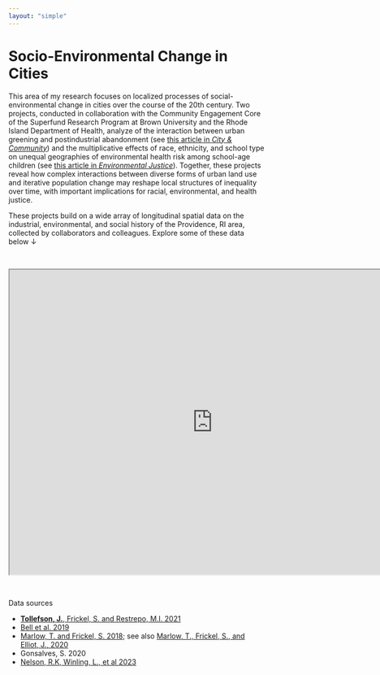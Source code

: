 ```yaml
---
layout: "simple"
---
```


# Socio-Environmental Change in Cities

This area of my research focuses on localized processes of social-environmental change in cities over the course of the 20th century. Two projects, conducted in collaboration with the Community Engagement Core of the Superfund Research Program at Brown University and the Rhode Island Department of Health, analyze of the interaction between urban greening and postindustrial abandonment (see  <a target="_blank" href="https://journals.sagepub.com/doi/10.1177/15356841231152616">this article in *City & Community*</a>) and the multiplicative effects of race, ethnicity, and school type on unequal geographies of environmental health risk among school-age children (see <a target="_blank" href="https://www.liebertpub.com/doi/10.1089/env.2021.0121">this article in *Environmental Justice*</a>). Together, these projects reveal how complex interactions between diverse forms of urban land use and iterative population change may reshape local structures of inequality over time, with important implications for racial, environmental, and health justice. 

These projects build on a wide array of longitudinal spatial data on the industrial, environmental, and social history of the Providence, RI area, collected by collaborators and colleagues. Explore some of these data below ↓


<br/>

<p align="center"><iframe src="https://tollefsonj.shinyapps.io/superfund_map/" title="" width = 800px height = 600px></iframe></p>

</br>

Data sources

- <a target="_blank" href="https://journals.plos.org/plosone/article?id=10.1371/journal.pone.0255507">**Tollefson, J.**, Frickel, S. and Restrepo, M.I. 2021</a>
- <a target="_blank" href="https://repository.library.brown.edu/studio/item/bdr:919360/">Bell et al. 2019</a>
- <a target="_blank" href="https://repository.library.brown.edu/studio/item/bdr:841116/">Marlow, T. and Frickel, S. 2018</a>; see also <a target="_blank" href="https://onlinelibrary.wiley.com/doi/full/10.1111/socf.12639">Marlow, T., Frickel, S., and Elliot, J., 2020</a> 
- Gonsalves, S. 2020
- <a target="_blank" href="https://dsl.richmond.edu/panorama/redlining">Nelson, R.K, Winling, L., et al 2023</a>
